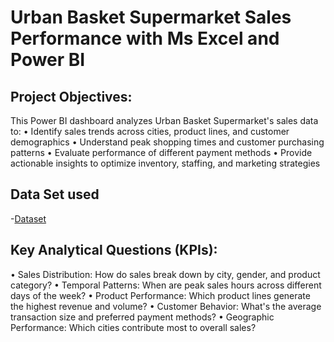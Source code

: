 # Urban Basket Supermarket Sales Performance with Ms Excel and Power BI
## Project Objectives:
This Power BI dashboard analyzes Urban Basket Supermarket's sales data to:
•	Identify sales trends across cities, product lines, and customer demographics
•	Understand peak shopping times and customer purchasing patterns
•	Evaluate performance of different payment methods
•	Provide actionable insights to optimize inventory, staffing, and marketing strategies

## Data Set used
-<a href="https://github.com/gideonomwami/Ms-Excel-and-Power-BI-Supermarket-Sales-project/blob/main/Urban%20Basket%20Supermarket%20sales.xlsx">Dataset</a>

## Key Analytical Questions (KPIs):
•	Sales Distribution: How do sales break down by city, gender, and product category?
•	Temporal Patterns: When are peak sales hours across different days of the week?
•	Product Performance: Which product lines generate the highest revenue and volume?
•	Customer Behavior: What's the average transaction size and preferred payment methods?
•	Geographic Performance: Which cities contribute most to overall sales?
